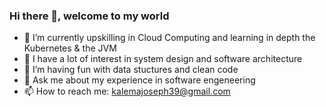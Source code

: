 ### Hi there 👋, welcome to my world

- 🔭 I’m currently upskilling in Cloud Computing and learning in depth the Kubernetes & the JVM
- 🌱 I have a lot of interest in system design and software architecture
- 🤔 I’m having fun with data stuctures and clean code
- 💬 Ask me about my experience in software engeneering
- 📫 How to reach me: kalemajoseph39@gmail.com

